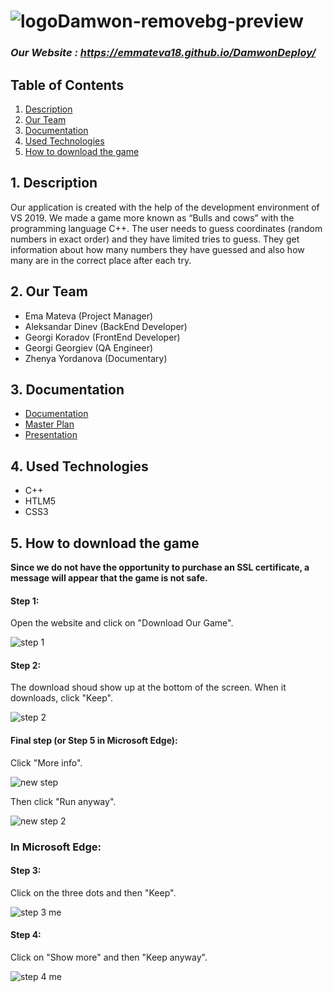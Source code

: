 # ![logoDamwon-removebg-preview](https://user-images.githubusercontent.com/58329141/104249349-eed76d80-5473-11eb-821d-ecc0ea594277.png)
### <i>Our Website : https://emmateva18.github.io/DamwonDeploy/</i>

## Table of Contents
1. [Description](#desc)
2. [Our Team](#team)
3. [Documentation](#documentation)
4. [Used Technologies](#technologies)
5. [How to download the game](#howToDownload)

<a name="desc"></a>
## 1. Description
Our application is created with the help of the development environment of VS 2019. We made a game more known as “Bulls and cows” with the programming language C++. The user needs to guess coordinates (random numbers in exact order) and they have limited tries to guess. They get information about how many numbers they have guessed and also how many are in the correct place after each try.
<a name="team"></a>
## 2. Our Team
- Ema Mateva (Project Manager)
- Aleksandar Dinev (BackEnd Developer)
- Georgi Koradov (FrontEnd Developer)
- Georgi Georgiev (QA Engineer)
- Zhenya Yordanova (Documentary)

<a name="documentation"></a>
## 3. Documentation
* [Documentation](https://codingburgas-my.sharepoint.com/:w:/g/personal/emmateva18_codingburgas_bg/EUIEaxfoIR1AoCMC8E7u4IkBxT4r1oHaHuYMGRcySBId3w?rtime=8WCRTc-22Eg)
* [Master Plan](https://codingburgas-my.sharepoint.com/:w:/g/personal/emmateva18_codingburgas_bg/EXB_1UvwkHZDuAD_yxGqeNoBlSOLPofqsyfKhv-FPbac1A?e=61gLVn)
* [Presentation](https://codingburgas-my.sharepoint.com/:p:/g/personal/emmateva18_codingburgas_bg/EXdFQR54xaZFkB0NoeKGTTYBOa0ryWgebBNqrTPj92hhSQ?e=cbTmbu)

<a name="technologies"></a>

## 4. Used Technologies
* C++
* HTLM5
* CSS3

<a name="howToDownload"></a>
## 5. How to download the game
<b> Since we do not have the opportunity to purchase an SSL certificate, a message will appear that the game is not safe.</b>
<h4>Step 1:</h4>

Open the website and click on "Download Our Game".

![step 1](https://user-images.githubusercontent.com/58329141/104287905-cb3a1480-54bf-11eb-9bd5-75c972b646ca.jpg)

<h4>Step 2:</h4>

The download shoud show up at the bottom of the screen. When it downloads, click "Keep".

![step 2](https://user-images.githubusercontent.com/58329141/104288628-bb6f0000-54c0-11eb-917d-18a397d912a4.jpg)

<h4>Final step (or Step 5 in Microsoft Edge): </h4>

Click "More info".

![new step](https://user-images.githubusercontent.com/58329141/104387857-a76ae300-5540-11eb-8f57-6c80d0f2ee2f.png)

Then click "Run anyway".

![new step 2](https://user-images.githubusercontent.com/58329141/104387862-aa65d380-5540-11eb-9f44-6c0e62aa1984.png)

<h3> In Microsoft Edge:</h3>
<h4>Step 3:</h4>

Click on the three dots and then "Keep".

![step 3 me](https://user-images.githubusercontent.com/58329141/104289117-67b0e680-54c1-11eb-81ab-c7d4c0f21947.jpg)

<h4>Step 4:</h4>

Click on "Show more" and then "Keep anyway".

![step 4 me](https://user-images.githubusercontent.com/58329141/104291320-11917280-54c4-11eb-916a-8dffd166efd1.jpg)
